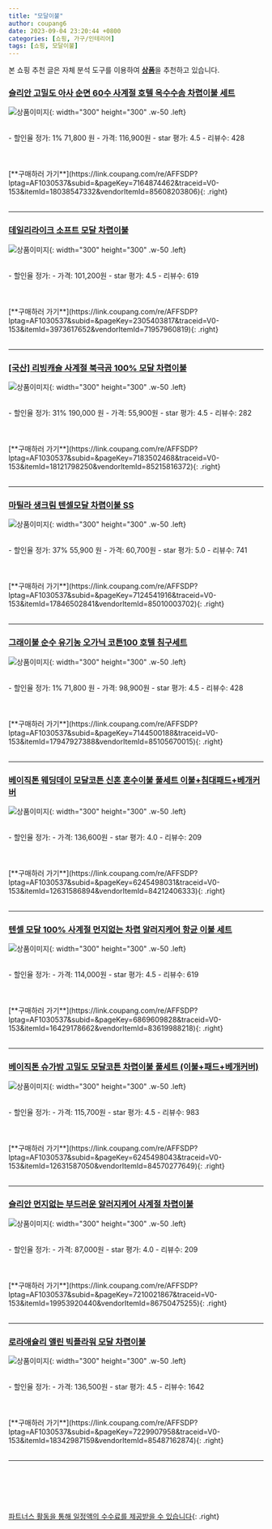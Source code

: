 ```yaml
---
title: "모달이불"
author: coupang6
date: 2023-09-04 23:20:44 +0800
categories: [쇼핑, 가구/인테리어]
tags: [쇼핑, 모달이불]
---
```


본 쇼핑 추천 글은 자체 분석 도구를 이용하여 [**상품**](https://link.coupang.com/a/bao1ui)을 추천하고 있습니다.

### [슬리안 고밀도 아사 순면 60수 사계절 호텔 옥수수솜 차렵이불 세트](https://link.coupang.com/re/AFFSDP?lptag=AF1030537&subid=&pageKey=7164874462&traceid=V0-153&itemId=18038547332&vendorItemId=85608203806)

![상품이미지](https://thumbnail10.coupangcdn.com/thumbnails/remote/230x230ex/image/vendor_inventory/0afb/c3006248401c85a6da4cc03883e85b41241d00d947865a6e69fab14c2776.jpg){: width="300" height="300" .w-50 .left}


<br>
- 할인율 정가: 1%  71,800   원
- 가격: 116,900원
- star 평가: 4.5
- 리뷰수: 428
<br>
<br>
<br>
<br>
[**구매하러 가기**](https://link.coupang.com/re/AFFSDP?lptag=AF1030537&subid=&pageKey=7164874462&traceid=V0-153&itemId=18038547332&vendorItemId=85608203806){: .right}
<br>
<br>

---

### [데일리라이크 소프트 모달 차렵이불](https://link.coupang.com/re/AFFSDP?lptag=AF1030537&subid=&pageKey=2305403817&traceid=V0-153&itemId=3973617652&vendorItemId=71957960819)

![상품이미지](https://thumbnail9.coupangcdn.com/thumbnails/remote/230x230ex/image/retail/images/2020/10/16/16/5/7fc9ebf5-ba54-4b35-a025-1781f9659dc4.jpg){: width="300" height="300" .w-50 .left}


<br>
- 할인율 정가: 
- 가격: 101,200원
- star 평가: 4.5
- 리뷰수: 619
<br>
<br>
<br>
<br>
[**구매하러 가기**](https://link.coupang.com/re/AFFSDP?lptag=AF1030537&subid=&pageKey=2305403817&traceid=V0-153&itemId=3973617652&vendorItemId=71957960819){: .right}
<br>
<br>

---

### [[국산] 리빙캐슬 사계절 북극곰 100% 모달 차렵이불](https://link.coupang.com/re/AFFSDP?lptag=AF1030537&subid=&pageKey=7183502468&traceid=V0-153&itemId=18121798250&vendorItemId=85215816372)

![상품이미지](https://thumbnail7.coupangcdn.com/thumbnails/remote/230x230ex/image/vendor_inventory/4dd1/5168ace9add5c09629ca99ca2dc4d4d54ef828adf765f81fc9959ac760f5.jpg){: width="300" height="300" .w-50 .left}


<br>
- 할인율 정가: 31%  190,000   원
- 가격: 55,900원
- star 평가: 4.5
- 리뷰수: 282
<br>
<br>
<br>
<br>
[**구매하러 가기**](https://link.coupang.com/re/AFFSDP?lptag=AF1030537&subid=&pageKey=7183502468&traceid=V0-153&itemId=18121798250&vendorItemId=85215816372){: .right}
<br>
<br>

---

### [마틸라 생크림 텐셀모달 차렵이불 SS](https://link.coupang.com/re/AFFSDP?lptag=AF1030537&subid=&pageKey=7124541916&traceid=V0-153&itemId=17846502841&vendorItemId=85010003702)

![상품이미지](https://thumbnail7.coupangcdn.com/thumbnails/remote/230x230ex/image/rs_quotation_api/ekm6dx36/286970c68cec4050b8b0f6449f4f2ab2.jpg){: width="300" height="300" .w-50 .left}


<br>
- 할인율 정가: 37%  55,900   원
- 가격: 60,700원
- star 평가: 5.0
- 리뷰수: 741
<br>
<br>
<br>
<br>
[**구매하러 가기**](https://link.coupang.com/re/AFFSDP?lptag=AF1030537&subid=&pageKey=7124541916&traceid=V0-153&itemId=17846502841&vendorItemId=85010003702){: .right}
<br>
<br>

---

### [그래이불 순수 유기농 오가닉 코튼100 호텔 침구세트](https://link.coupang.com/re/AFFSDP?lptag=AF1030537&subid=&pageKey=7144500188&traceid=V0-153&itemId=17947927388&vendorItemId=85105670015)

![상품이미지](https://thumbnail9.coupangcdn.com/thumbnails/remote/230x230ex/image/retail/images/992440644624717-c0c4f79b-c594-409e-af32-f8d7fb0f78af.jpg){: width="300" height="300" .w-50 .left}


<br>
- 할인율 정가: 1%  71,800   원
- 가격: 98,900원
- star 평가: 4.5
- 리뷰수: 428
<br>
<br>
<br>
<br>
[**구매하러 가기**](https://link.coupang.com/re/AFFSDP?lptag=AF1030537&subid=&pageKey=7144500188&traceid=V0-153&itemId=17947927388&vendorItemId=85105670015){: .right}
<br>
<br>

---

### [베이직톤 웨딩데이 모달코튼 신혼 혼수이불 풀세트 이불+침대패드+베개커버](https://link.coupang.com/re/AFFSDP?lptag=AF1030537&subid=&pageKey=6245498031&traceid=V0-153&itemId=12631586894&vendorItemId=84212406333)

![상품이미지](https://thumbnail8.coupangcdn.com/thumbnails/remote/230x230ex/image/vendor_inventory/d56f/a5fc2f09f1b7434e54a880cd696f71517fdac33d869e011c08d6e03a2321.jpg){: width="300" height="300" .w-50 .left}


<br>
- 할인율 정가: 
- 가격: 136,600원
- star 평가: 4.0
- 리뷰수: 209
<br>
<br>
<br>
<br>
[**구매하러 가기**](https://link.coupang.com/re/AFFSDP?lptag=AF1030537&subid=&pageKey=6245498031&traceid=V0-153&itemId=12631586894&vendorItemId=84212406333){: .right}
<br>
<br>

---

### [텐셀 모달 100% 사계절 먼지없는 차렵 알러지케어 항균 이불 세트](https://link.coupang.com/re/AFFSDP?lptag=AF1030537&subid=&pageKey=6869609828&traceid=V0-153&itemId=16429178662&vendorItemId=83619988218)

![상품이미지](https://thumbnail10.coupangcdn.com/thumbnails/remote/230x230ex/image/vendor_inventory/9c63/663dd964759dcd3bcde2fbd94206feeb51e2a95e0f2ff3bd7632ea75a9d2.jpg){: width="300" height="300" .w-50 .left}


<br>
- 할인율 정가: 
- 가격: 114,000원
- star 평가: 4.5
- 리뷰수: 619
<br>
<br>
<br>
<br>
[**구매하러 가기**](https://link.coupang.com/re/AFFSDP?lptag=AF1030537&subid=&pageKey=6869609828&traceid=V0-153&itemId=16429178662&vendorItemId=83619988218){: .right}
<br>
<br>

---

### [베이직톤 슈가밤 고밀도 모달코튼 차렵이불 풀세트 (이불+패드+베개커버)](https://link.coupang.com/re/AFFSDP?lptag=AF1030537&subid=&pageKey=6245498043&traceid=V0-153&itemId=12631587050&vendorItemId=84570277649)

![상품이미지](https://thumbnail7.coupangcdn.com/thumbnails/remote/230x230ex/image/vendor_inventory/702a/9a2662c1b068ce3dcd7e443e1c12c7f244c3401a9c401e2467a28a1d7783.jpg){: width="300" height="300" .w-50 .left}


<br>
- 할인율 정가: 
- 가격: 115,700원
- star 평가: 4.5
- 리뷰수: 983
<br>
<br>
<br>
<br>
[**구매하러 가기**](https://link.coupang.com/re/AFFSDP?lptag=AF1030537&subid=&pageKey=6245498043&traceid=V0-153&itemId=12631587050&vendorItemId=84570277649){: .right}
<br>
<br>

---

### [슬리안 먼지없는 부드러운 알러지케어 사계절 차렵이불](https://link.coupang.com/re/AFFSDP?lptag=AF1030537&subid=&pageKey=7210021867&traceid=V0-153&itemId=19953920440&vendorItemId=86750475255)

![상품이미지](https://thumbnail7.coupangcdn.com/thumbnails/remote/230x230ex/image/vendor_inventory/2377/f1b01db7f6a10ce3a3e2b25d55d31490b2d6e2d91810e34f603fd1a24649.JPG){: width="300" height="300" .w-50 .left}


<br>
- 할인율 정가: 
- 가격: 87,000원
- star 평가: 4.0
- 리뷰수: 209
<br>
<br>
<br>
<br>
[**구매하러 가기**](https://link.coupang.com/re/AFFSDP?lptag=AF1030537&subid=&pageKey=7210021867&traceid=V0-153&itemId=19953920440&vendorItemId=86750475255){: .right}
<br>
<br>

---

### [로라애슐리 앨린 빅플라워 모달 차렵이불](https://link.coupang.com/re/AFFSDP?lptag=AF1030537&subid=&pageKey=7229907958&traceid=V0-153&itemId=18342987159&vendorItemId=85487162874)

![상품이미지](https://thumbnail7.coupangcdn.com/thumbnails/remote/230x230ex/image/rs_quotation_api/aq6puzso/13809436c20747908bcf944e72b04af3.jpg){: width="300" height="300" .w-50 .left}


<br>
- 할인율 정가: 
- 가격: 136,500원
- star 평가: 4.5
- 리뷰수: 1642
<br>
<br>
<br>
<br>
[**구매하러 가기**](https://link.coupang.com/re/AFFSDP?lptag=AF1030537&subid=&pageKey=7229907958&traceid=V0-153&itemId=18342987159&vendorItemId=85487162874){: .right}
<br>
<br>

---
<br><br><br><br><br> [파트너스 활동을 통해 일정액의 수수료를 제공받을 수 있습니다](https://link.coupang.com/a/bao1ui){: .right}